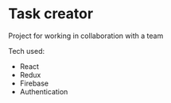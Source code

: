 # Task creator

Project for working in collaboration with a team

Tech used:

- React
- Redux
- Firebase
- Authentication
